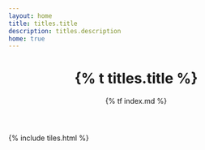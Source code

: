 ```yaml
---
layout: home
title: titles.title
description: titles.description
home: true
---
```


<header>
<h1>{% t titles.title %}</h1>
{% tf index.md %}
</header>

{% include tiles.html %}

